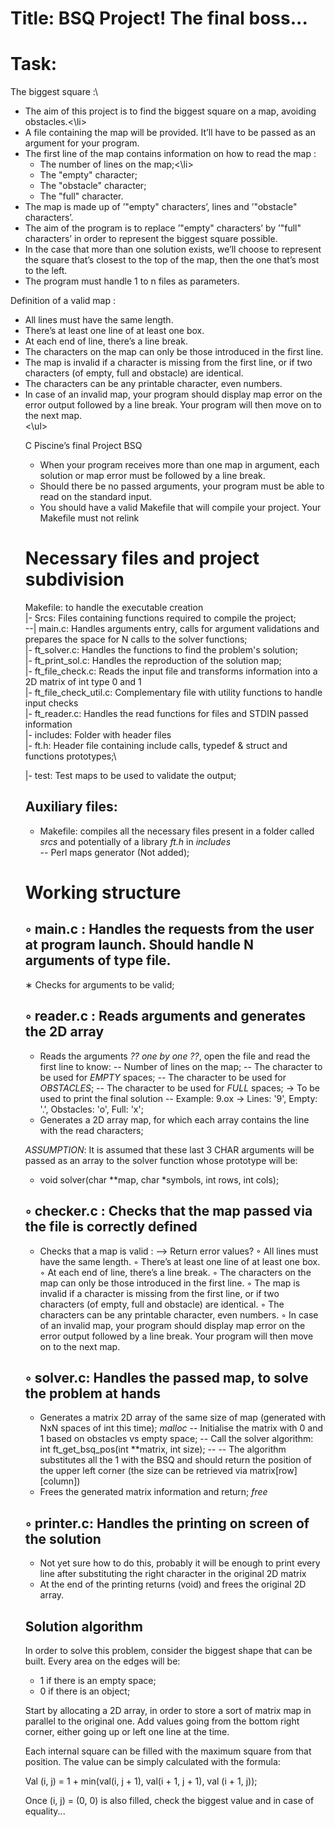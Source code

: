 # Title: BSQ Project! The final boss...

# Task:
The biggest square :\
<ul>
  <li>The aim of this project is to find the biggest square on a map, avoiding obstacles.<\li>
  <li>A file containing the map will be provided. It’ll have to be passed as an argument for your program.</li>
  <li>The first line of the map contains information on how to read the map :
  <ul>
    <li>The number of lines on the map;<\li>
    <li>The "empty" character;</li>
    <li>The "obstacle" character;</li>
    <li>The "full" character.</li>
  </ul></li>
  <li>The map is made up of ’"empty" characters’, lines and ’"obstacle" characters’.</li>
  <li>The aim of the program is to replace ’"empty" characters’ by ’"full" characters’ in order to represent the biggest square possible.</li>
  <li>In the case that more than one solution exists, we’ll choose to represent the square that’s closest to the top of the map, then the one that’s most to the left.</li>
  <li>The program must handle 1 to n files as parameters.</li>
</ul>

Definition of a valid map :
<ul>
  <li>All lines must have the same length.</li>
  <li>There’s at least one line of at least one box.</li>
  <li>At each end of line, there’s a line break.</li>
  <li>The characters on the map can only be those introduced in the first line.</li>
  <li>The map is invalid if a character is missing from the first line, or if two characters (of empty, full and obstacle) are identical.</li>
  <li>The characters can be any printable character, even numbers.</li>
  <li>In case of an invalid map, your program should display map error on the error output followed by a line break. Your program will then move on to the next map.</li>
<\ul>
  
C Piscine’s final Project BSQ
<ul>
  <li>When your program receives more than one map in argument, each solution or map error must be followed by a line break.</li>
  <li>Should there be no passed arguments, your program must be able to read on the standard input.</li>
  <li>You should have a valid Makefile that will compile your project. Your Makefile must not relink</li>
</ul>

# Necessary files and project subdivision
Makefile: to handle the executable creation\
|- Srcs: Files containing functions required to compile the project;\
--| main.c: Handles arguments entry, calls for argument validations and prepares the space for N calls to the solver functions;\
  |- ft_solver.c: Handles the functions to find the problem's solution;\
  |- ft_print_sol.c: Handles the reproduction of the solution map;\
  |- ft_file_check.c: Reads the input file and transforms information into a 2D matrix of int type 0 and 1\
  |- ft_file_check_util.c: Complementary file with utility functions to handle input checks\
  |- ft_reader.c: Handles the read functions for files and STDIN passed information\
|- includes: Folder with header files\
  |- ft.h: Header file containing include calls, typedef & struct and functions prototypes;\

|- test: Test maps to be used to validate the output;

## Auxiliary files:
- Makefile: compiles all the necessary files present in a folder called *srcs* and potentially of a library *ft.h* in *includes*\
-- Perl maps generator (Not added);

# Working structure
◦ main.c : Handles the requests from the user at program launch. Should handle N arguments of type file.
------------
∗ Checks for arguments to be valid;

◦ reader.c : Reads arguments and generates the 2D array
-----------
- Reads the arguments *?? one by one ??*, open the file and read the first line to know:
-- Number of lines on the map;
-- The character to be used for *EMPTY* spaces;
-- The character to be used for *OBSTACLES*;
-- The character to be used for *FULL* spaces; -> To be used to print the final solution
-- Example: 9.ox -> Lines: '9', Empty: '.', Obstacles: 'o', Full: 'x';
- Generates a 2D array map, for which each array contains the line with the read characters;

*ASSUMPTION*: It is assumed that these last 3 CHAR arguments will be passed as an array to the solver function whose prototype will be:
- void	solver(char \*\*map, char \*symbols, int rows, int cols);

◦ checker.c : Checks that the map passed via the file is correctly defined
------------
- Checks that a map is valid :  --> Return error values?
◦ All lines must have the same length.
◦ There’s at least one line of at least one box.
◦ At each end of line, there’s a line break.
◦ The characters on the map can only be those introduced in the first line.
◦ The map is invalid if a character is missing from the first line, or if two characters (of empty, full and obstacle) are identical.
◦ The characters can be any printable character, even numbers.
◦ In case of an invalid map, your program should display map error on the error output followed by a line break. Your program will then move on to the next map.

◦ solver.c: Handles the passed map, to solve the problem at hands
-------------
- Generates a matrix 2D array of the same size of map (generated with NxN spaces of int this time); *malloc*
-- Initialise the matrix with 0 and 1 based on obstacles vs empty space;
-- Call the solver algorithm: int ft_get_bsq_pos(int \*\*matrix, int size);
-- -- The algorithm substitutes all the 1 with the BSQ and should return the position of the upper left corner (the size can be retrieved via matrix\[row\]\[column\])
- Frees the generated matrix information and return; *free*

◦ printer.c: Handles the printing on screen of the solution
------------
- Not yet sure how to do this, probably it will be enough to print every line after substituting the right character in the original 2D matrix
- At the end of the printing returns (void) and frees the original 2D array.

## Solution algorithm
In order to solve this problem, consider the biggest shape that can be built.
Every area on the edges will be:
- 1 if there is an empty space;
- 0 if there is an object;

Start by allocating a 2D array, in order to store a sort of matrix map in parallel to the original one.
Add values going from the bottom right corner, either going up or left one line at the time.

Each internal square can be filled with the maximum square from that position.
The value can be simply calculated with the formula:

Val (i, j) = 1 + min(val(i, j + 1), val(i + 1, j + 1), val (i + 1, j));

Once (i, j) = (0, 0) is also filled, check the biggest value and in case of equality...

